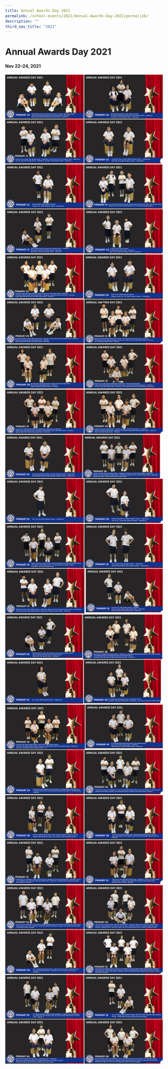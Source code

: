 ```yaml
---
title: Annual Awards Day 2021
permalink: /school-events/2021/Annual-Awards-Day-2021/permalink/
description: ""
third_nav_title: "2021"
---
```

# Annual Awards Day 2021

#### Nov 22–24, 2021

![](/images/Annual%20Awards%20Day%202021.png)
![](/images/Annual%20Awards%20Day2.png)
![](/images/Annual%20Awards%20Day3.png)
![](/images/Annual%20Awards%20Day4.png)
![](/images/Annual%20Awards%20Day5.png)
![](/images/Annual%20Awards%20Day6.png)
![](/images/Annual%20Awards%20Day7.png)
![](/images/Annual%20Awards%20Day8.png)
![](/images/Annual%20Awards%20Day9.png)
![](/images/Annual%20Awards%20Day10.png)
![](/images/Annual%20Awards%20Day11.png)